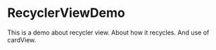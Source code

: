 RecyclerViewDemo
================
This is a demo about recycler view.
About how it recycles.
And use of cardView.

